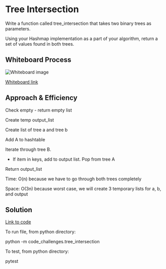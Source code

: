 # Tree Intersection

Write a function called tree_intersection that takes two binary trees as parameters.

Using your Hashmap implementation as a part of your algorithm, return a set of values found in both trees.

## Whiteboard Process
![Whiteboard image](whiteboard_32.png)

[Whiteboard link](https://www.figma.com/file/yCCEnXuOiumCLE1rE26F3s/Code-Challenge-32?type=whiteboard&node-id=0%3A1&t=MRlSZvhTVxcZvP5m-1)

## Approach & Efficiency

Check empty - return empty list

Create temp output_list

Create list of tree a and tree b

Add A to hashtable

Iterate through tree B.
- If item in keys, add to output list.  Pop from tree A

Return output_list

Time: O(n) because we have to go through both trees completely

Space: O(3n) because worst case, we will create 3 temporary lists for a, b, and output

## Solution

[Link to code](https://github.com/mikeshen7/data-structures-and-algorithms/blob/main/python/code_challenges/tree_intersection.py)

To run file, from python directory:

python -m code_challenges.tree_intersection

To test, from python directory:

pytest
